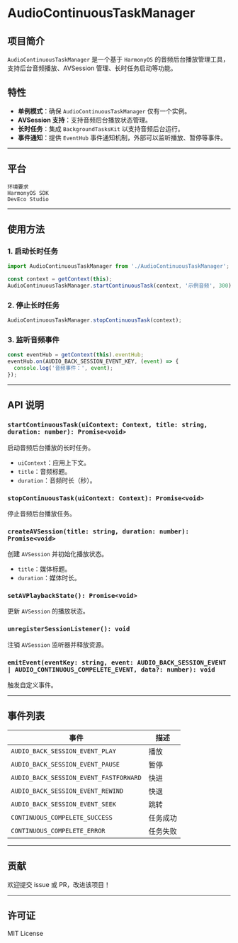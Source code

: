 # AudioContinuousTaskManager

## 项目简介
`AudioContinuousTaskManager` 是一个基于 `HarmonyOS` 的音频后台播放管理工具，支持后台音频播放、AVSession 管理、长时任务启动等功能。

## 特性
- **单例模式**：确保 `AudioContinuousTaskManager` 仅有一个实例。
- **AVSession 支持**：支持音频后台播放状态管理。
- **长时任务**：集成 `BackgroundTasksKit` 以支持音频后台运行。
- **事件通知**：提供 `EventHub` 事件通知机制，外部可以监听播放、暂停等事件。

---

## 平台

```
环境要求
HarmonyOS SDK
DevEco Studio
```

---

## 使用方法

### 1. 启动长时任务
```typescript
import AudioContinuousTaskManager from './AudioContinuousTaskManager';

const context = getContext(this);
AudioContinuousTaskManager.startContinuousTask(context, '示例音频', 300);
```

### 2. 停止长时任务
```typescript
AudioContinuousTaskManager.stopContinuousTask(context);
```

### 3. 监听音频事件
```typescript
const eventHub = getContext(this).eventHub;
eventHub.on(AUDIO_BACK_SESSION_EVENT_KEY, (event) => {
  console.log('音频事件：', event);
});
```

---

## API 说明

### `startContinuousTask(uiContext: Context, title: string, duration: number): Promise<void>`
启动音频后台播放的长时任务。
- `uiContext`：应用上下文。
- `title`：音频标题。
- `duration`：音频时长（秒）。

### `stopContinuousTask(uiContext: Context): Promise<void>`
停止音频后台播放任务。

### `createAVSession(title: string, duration: number): Promise<void>`
创建 `AVSession` 并初始化播放状态。
- `title`：媒体标题。
- `duration`：媒体时长。

### `setAVPlaybackState(): Promise<void>`
更新 `AVSession` 的播放状态。

### `unregisterSessionListener(): void`
注销 `AVSession` 监听器并释放资源。

### `emitEvent(eventKey: string, event: AUDIO_BACK_SESSION_EVENT | AUDIO_CONTINUOUS_COMPELETE_EVENT, data?: number): void`
触发自定义事件。

---

## 事件列表

| 事件 | 描述 |
|------|------|
| `AUDIO_BACK_SESSION_EVENT_PLAY` | 播放 |
| `AUDIO_BACK_SESSION_EVENT_PAUSE` | 暂停 |
| `AUDIO_BACK_SESSION_EVENT_FASTFORWARD` | 快进 |
| `AUDIO_BACK_SESSION_EVENT_REWIND` | 快退 |
| `AUDIO_BACK_SESSION_EVENT_SEEK` | 跳转 |
| `CONTINUOUS_COMPELETE_SUCCESS` | 任务成功 |
| `CONTINUOUS_COMPELETE_ERROR` | 任务失败 |

---

## 贡献
欢迎提交 issue 或 PR，改进该项目！

---

## 许可证
MIT License
